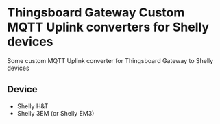 # Thingsboard Gateway Custom MQTT Uplink converters for Shelly devices
Some custom MQTT Uplink converter for Thingsboard Gateway to Shelly devices

## Device
- Shelly H&T
- Shelly 3EM (or Shelly EM3)
